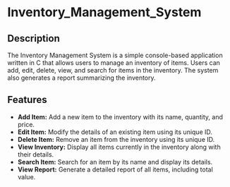 # Inventory_Management_System
## Description
The Inventory Management System is a simple console-based application written in C that allows users to manage an inventory of items. Users can add, edit, delete, view, and search for items in the inventory. The system also generates a report summarizing the inventory.

## Features
- **Add Item:** Add a new item to the inventory with its name, quantity, and price.
- **Edit Item:** Modify the details of an existing item using its unique ID.
- **Delete Item:** Remove an item from the inventory using its unique ID.
- **View Inventory:** Display all items currently in the inventory along with their details.
- **Search Item:** Search for an item by its name and display its details.
- **View Report:** Generate a detailed report of all items, including total value.
